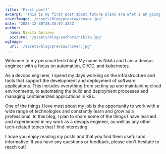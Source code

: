 ```yaml
---
title: 'First post!'
excerpt: 'This is my first post about future plans are what I am going to write about on this blog. Stay tuned!'
coverImage: '/assets/blog/preview/cover.jpg'
date: '2022-12-30T18:35:07.322Z'
author:
  name: Nikita Guliaev
  picture: '/assets/blog/authors/nikita.jpg'
ogImage:
  url: '/assets/blog/preview/cover.jpg'
---
```


Welcome to my personal tech blog! My name is Nikita and I am a devops engineer with a focus on automation, CI/CD, and kubernetes.

As a devops engineer, I spend my days working on the infrastructure and tools that support the development and deployment of software applications. This includes everything from setting up and maintaining cloud environments, to automating the build and deployment processes and managing containerized applications in k8s.

One of the things I love most about my job is the opportunity to work with a wide range of technologies and constantly learn and grow as a professional. In this blog, I plan to share some of the things I have learned and experienced in my work as a devops engineer, as well as any other tech-related topics that I find interesting.

I hope you enjoy reading my posts and that you find them useful and informative. If you have any questions or feedback, please don't hesitate to reach out!
